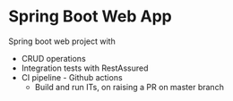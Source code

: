 # Spring Boot Web App
Spring boot web project with
* CRUD operations
* Integration tests with RestAssured
* CI pipeline - Github actions
  * Build and run ITs, on raising a PR on master branch